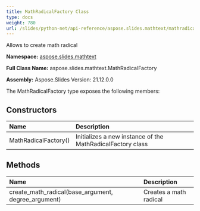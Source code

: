 ```yaml
---
title: MathRadicalFactory Class
type: docs
weight: 780
url: /slides/python-net/api-reference/aspose.slides.mathtext/mathradicalfactory/
---
```


Allows to create math radical

**Namespace:** [aspose.slides.mathtext](/slides/python-net/api-reference/aspose.slides.mathtext/)

**Full Class Name:** aspose.slides.mathtext.MathRadicalFactory

**Assembly:**  Aspose.Slides Version: 21.12.0.0

The MathRadicalFactory type exposes the following members:
## **Constructors**
|**Name**|**Description**|
| :- | :- |
|MathRadicalFactory()|Initializes a new instance of the MathRadicalFactory class|
## **Methods**
|**Name**|**Description**|
| :- | :- |
|create_math_radical(base_argument, degree_argument)|Creates a math radical|
